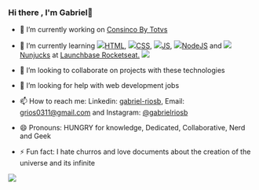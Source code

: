 ### Hi there , I'm Gabriel👋
- 🔭 I’m currently working on   <a href="https://consinco.com.br/" target="blank">Consinco By Totvs</a> 

- 🌱 I’m currently learning <img src="https://img.icons8.com/color/24/000000/html-5.png"/><a href="https://www.w3schools.com/html/" target="blank">HTML</a>, <img src="https://img.icons8.com/color/24/000000/css3.png"/><a href="https://www.w3schools.com/css/" target="blank">CSS</a>, <img src="https://img.icons8.com/color/24/000000/javascript.png"/><a href="https://www.w3schools.com/js/" target="blank">JS</a>, <img src="https://user-images.githubusercontent.com/28874479/85187872-6f851100-b279-11ea-874c-68e52bff3864.png"/><a href="https://nodejs.org/en/" target="blank">NodeJS</a> and <img src="https://user-images.githubusercontent.com/28874479/85187819-07cec600-b279-11ea-8df6-0c714527f704.png"/><a href="https://mozilla.github.io/nunjucks/" target="blank">Nunjucks</a> at <a href="https://rocketseat.com.br/" target="blank">Launchbase Rocketseat.</a> <img src="https://img.icons8.com/emoji/24/000000/rocket-emji.png"/>

- 👯 I’m looking to collaborate on projects with these technologies

- 🤔 I’m looking for help with web development jobs

- 📫 How to reach me: Linkedin: <a href="https://www.linkedin.com/in/gabriel-riosb/" target="blank">gabriel-riosb</a>, Email: grios0311@gmail.com and Instagram: <a href="https://www.instagram.com/gabrielriosb/" target="blank">@gabrielriosb</a>

- 😄 Pronouns: HUNGRY for knowledge, Dedicated, Collaborative, Nerd and Geek

- ⚡ Fun fact: I hate churros and love documents about the creation of the universe and its infinite

 <p><img src="https://github-readme-stats.vercel.app/api?username=GaberRB&show_icons=true" /> </p>

